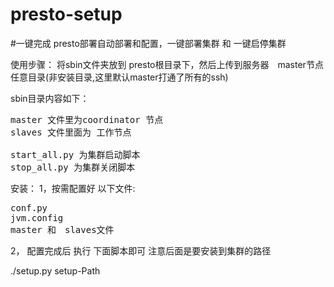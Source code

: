 # presto-setup
#一键完成 presto部署自动部署和配置，一键部署集群 和 一键启停集群

使用步骤：
将sbin文件夹放到 presto根目录下，然后上传到服务器　master节点任意目录(非安装目录,这里默认master打通了所有的ssh)

sbin目录内容如下：
<pre>
master 文件里为coordinator 节点
slaves 文件里面为 工作节点

start_all.py 为集群启动脚本
stop_all.py 为集群关闭脚本
</pre>
安装：
1，按需配置好 以下文件:
<pre>
conf.py
jvm.config
master 和　slaves文件
</pre>
2，
配置完成后 执行 下面脚本即可  注意后面是要安装到集群的路径

./setup.py setup-Path
